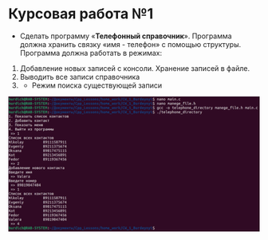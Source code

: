 # Курсовая работа №1
- Сделать программу «**Телефонный справочник**». Программа должна хранить связку «имя - телефон» с помощью структуры. Программа должна работать в режимах:

1. Добавление новых записей с консоли. Хранение записей в файле.
2. Выводить все записи справочника
3. * Режим поиска существующей записи

<img src="jpg/1.png">